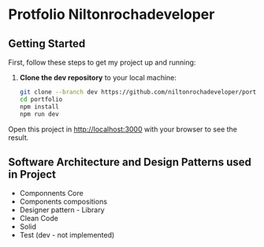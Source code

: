 # Protfolio Niltonrochadeveloper

## Getting Started

First, follow these steps to get my project up and running:

1. **Clone the dev repository** to your local machine:

   ```bash
   git clone --branch dev https://github.com/niltonrochadeveloper/portfolio.git
   cd portfolio
   npm install
   npm run dev
   ```

Open this project in [http://localhost:3000](http://localhost:3000) with your browser to see the result.

## Software Architecture and Design Patterns used in Project

- Componnents Core
- Components compositions
- Designer pattern - Library
- Clean Code
- Solid
- Test (dev - not implemented)